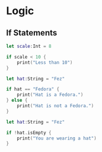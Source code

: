# Logic

## If Statements

```swift
let scale:Int = 8

if scale < 10 {
    print("Less than 10")
}
```

```swift
let hat:String = "Fez"

if hat == "Fedora" {
    print("Hat is a Fedora.")
} else {
    print("Hat is not a Fedora.")
}
```

```swift
let hat:String = "Fez"

if !hat.isEmpty {
    print("You are wearing a hat")
}
```
